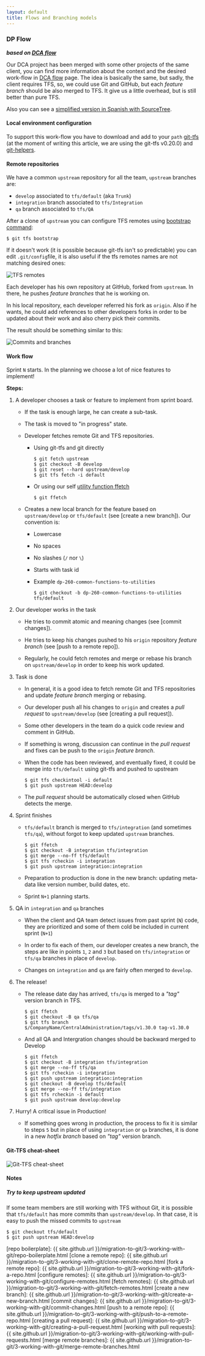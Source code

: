 ```yaml
---
layout: default
title: Flows and Branching models
---
```


### DP Flow

**_based on [DCA flow]_**

Our DCA project has been merged with some other projects of the same client, you can find more information about the context and the desired work-flow in [DCA flow] page. The idea is basically the same, but sadly, the client requires TFS, so, we could use Git and GitHub, but each _feature branch_ should be also merged to TFS. It give us a little overhead, but is still better than pure TFS. 

Also you can see a [simplified version in Spanish with SourceTree](dp-flow-in-spanish/dp-flow-in-spanish.html).

#### Local environment configuration

To support this work-flow you have to download and add to your `path` [git-tfs](http://git-tfs.com/) (at the moment of writing this article, we are using the git-tfs v0.20.0) and [git-helpers](https://github.com/MakingSense/git-helpers#git-helpers).

#### Remote repositories

We have a common `upstream` repository for all the team, `upstream` branches are:

*   `develop` associated to `tfs/default` (aka `Trunk`)
*   `integration` branch associated to `tfs/Integration`
*   `qa` branch associated to `tfs/QA`

After a clone of `upstream` you can configure TFS remotes using [bootstrap command](https://github.com/git-tfs/git-tfs/blob/master/doc/commands/bootstrap.md):

```console
$ git tfs bootstrap
```

If it doesn't work (it is possible because git-tfs isn't so predictable) you can edit `.git/config`file, it is also useful if the tfs remotes names are not matching desired ones:

![TFS remotes](config-tfs-remotes.png)

Each developer has his own repository at GitHub, forked from `upstream`. In there, he pushes _feature branches_ that he is working on.

In his local repository, each developer referred his fork as `origin`. Also if he wants, he could add references to other developers forks in order to be updated about their work and also cherry pick their commits.

The result should be something similar to this:

![Commits and branches](dp-commit-tree.png)

#### Work flow

Sprint `N` starts. In the planning we choose a lot of nice features to implement!

**Steps:**

1.  A developer chooses a task or feature to implement from sprint board.

    *   If the task is enough large, he can create a sub-task.

    *   The task is moved to "in progress" state. 

    *   Developer fetches remote Git and TFS repositories.

        *   Using git-tfs and git directly
  
            ```console
            $ git fetch upstream
            $ git checkout -B develop 
            $ git reset --hard upstream/develop
            $ git tfs fetch -i default
            ```

        *   Or using our self [utility function ffetch](https://github.com/MakingSense/git-helpers#ffetch)

            ```console
            $ git ffetch
            ```

    *   Creates a new local branch for the feature based on `upstream/develop` or `tfs/default` (see [create a new branch]). Our convention is:

        *   Lowercase

        *   No spaces

        *   No slashes (`/` nor `\`)

        *   Starts with task id

        *   Example `dp-260-common-functions-to-utilities`

            ```console
            $ git checkout -b dp-260-common-functions-to-utilities tfs/default
            ```
            
2.  Our developer works in the task

    *   He tries to commit atomic and meaning changes (see [commit changes]).

    *   He tries to keep his changes pushed to his `origin` repository _feature branch_ (see [push to a remote repo]).

    *   Regularly, he could fetch remotes and merge or rebase his branch on `upstream/develop` in order to keep his work updated.
	  
3.  Task is done

    *   In general, it is a good idea to fetch remote Git and TFS repositories and update _feature branch_ merging or rebasing.

    *   Our developer push all his changes to `origin` and creates a _pull request_ to `upstream/develop` (see [creating a pull request]).

    *   Some other developers in the team do a quick code review and comment in GitHub.

    *   If something is wrong, discussion can continue in the _pull request_ and fixes can be push to the `origin` _feature branch_.

    *   When the code has been reviewed, and eventually fixed, it could be merge into `tfs/default` using git-tfs and pushed to upstream
     
        ```console
        $ git tfs checkintool -i default
        $ git push upstream HEAD:develop
        ```

    *   The _pull request_ should be automatically closed when GitHub detects the merge.

4.  Sprint finishes

    *   `tfs/default` branch is merged to `tfs/integration` (and sometimes `tfs/qa`), without forgot to keep updated `upstream` branches.

        ```console
        $ git ffetch
        $ git checkout -B integration tfs/integration
        $ git merge --no-ff tfs/default
        $ git tfs rcheckin -i integration
        $ git push upstream integration:integration
        ```
         

    *   Preparation to production is done in the new branch: updating meta-data like version number, build dates, etc.

    *   Sprint `N+1` planning starts.

5.  QA in `integration` and `qa` branches

    *   When the client and QA team detect issues from past sprint (`N`) code, they are prioritized and some of them cold be included in current sprint (`N+1`)

    *   In order to fix each of them, our developer creates a new branch, the steps are like in points `1`, `2` and `3` but based on `tfs/integration` or `tfs/qa` branches in place of `develop`.

    *   Changes on `integration` and `qa` are fairly often merged to `develop`.

6.  The release!

    *   The release date day has arrived, `tfs/qa` is merged to a _"tag"_ version branch in TFS.

        ```console
        $ git ffetch
        $ git checkout -B qa tfs/qa
        $ git tfs branch $/CompanyName/CentralAdministration/tags/v1.30.0 tag-v1.30.0
        ```

    *   And all QA and Intergration changes should be backward merged to Develop

        ```console
        $ git ffetch
        $ git checkout -B integration tfs/integration
        $ git merge --no-ff tfs/qa
        $ git tfs rcheckin -i integration
        $ git push upstream integration:integration
        $ git checkout -B develop tfs/default
        $ git merge --no-ff tfs/integration
        $ git tfs rcheckin -i default
        $ git push upstream develop:develop
        ```

7.  Hurry! A critical issue in Production!

    *   If something goes wrong in production, the process to fix it is similar to steps `5` but in place of using `integration` or `qa` branches, it is done in a new _hotfix branch_ based on _"tag"_ version branch.

    
#### Git-TFS cheat-sheet

![Git-TFS cheat-sheet](git-tfs-cheatsheet.png)

#### Notes

##### Try to keep upstream updated

If some team members are still working with TFS without Git, it is possible that `tfs/default` has more commits than `upstream/develop`. In that case, it is easy to push the missed commits to `upstream`

```console
$ git checkout tfs/default
$ git push upstream HEAD:develop
```

<!-- TODO: Add more notes -->


[DCA flow]: dca-flow.html
[git-flow]: http://nvie.com/posts/a-successful-git-branching-model/
[repo boilerplate]: {{ site.github.url }}/migration-to-git/3-working-with-git/repo-boilerplate.html
[clone a remote repo]: {{ site.github.url }}/migration-to-git/3-working-with-git/clone-remote-repo.html
[fork a remote repo]: {{ site.github.url }}/migration-to-git/3-working-with-git/fork-a-repo.html
[configure remotes]: {{ site.github.url }}/migration-to-git/3-working-with-git/configure-remotes.html
[fetch remotes]: {{ site.github.url }}/migration-to-git/3-working-with-git/fetch-remotes.html
[create a new branch]: {{ site.github.url }}/migration-to-git/3-working-with-git/create-a-new-branch.html
[commit changes]: {{ site.github.url }}/migration-to-git/3-working-with-git/commit-changes.html
[push to a remote repo]: {{ site.github.url }}/migration-to-git/3-working-with-git/push-to-a-remote-repo.html
[creating a pull request]: {{ site.github.url }}/migration-to-git/3-working-with-git/creating-a-pull-request.html
[working with pull requests]: {{ site.github.url }}/migration-to-git/3-working-with-git/working-with-pull-requests.html
[merge remote branches]: {{ site.github.url }}/migration-to-git/3-working-with-git/merge-remote-branches.html
